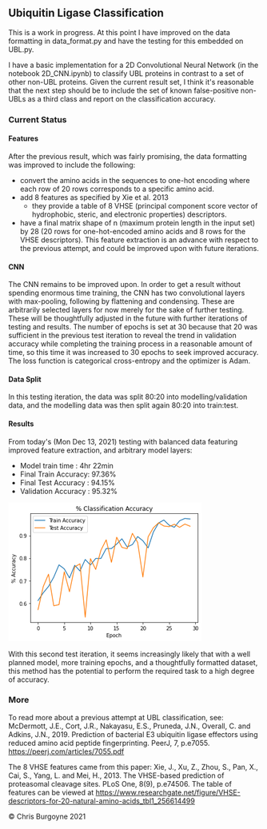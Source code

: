 ## Ubiquitin Ligase Classification

This is a work in progress. At this point I have improved on the data formatting in data_format.py and have the testing for this embedded on UBL.py.

I have a basic implementation for a 2D Convolutional Neural Network (in the notebook 2D_CNN.ipynb) to classify UBL proteins in contrast to a set of other non-UBL proteins. 
Given the current result set, I think it's reasonable that the next step should be to include the set of known false-positive non-UBLs as a third class and report on the classification accuracy.

### Current Status
#### Features
After the previous result, which was fairly promising, the data formatting was improved to include the following:
  * convert the amino acids in the sequences to one-hot encoding where each row of 20 rows corresponds to a specific amino acid.
  * add 8 features as specified by Xie et al. 2013
    * they provide a table of 8 VHSE (principal component score vector of hydrophobic, steric, and electronic properties) descriptors.
  * have a final matrix shape of n (maximum protein length in the input set) by 28 (20 rows for one-hot-encoded amino acids and 8 rows for the VHSE descriptors).
This feature extraction is an advance with respect to the previous attempt, and could be improved upon with future iterations.
#### CNN
The CNN remains to be improved upon. In order to get a result without spending enormous time training, the CNN has two convolutional layers with max-pooling, following by flattening and condensing. These are arbitrarily selected layers for now merely for the sake of further testing. These will be thoughtfully adjusted in the future with further iterations of testing and results.
The number of epochs is set at 30 because that 20 was sufficient in the previous test iteration to reveal the trend in validation accuracy while completing the training process in a reasonable amount of time, so this time it was increased to 30 epochs to seek improved accuracy.
The loss function is categorical cross-entropy and the optimizer is Adam.
#### Data Split
In this testing iteration, the data was split 80:20 into modelling/validation data, and the modelling data was then split again 80:20 into train:test.
#### Results
From today's (Mon Dec 13, 2021) testing with balanced data featuring improved feature extraction, and arbitrary model layers:
  * Model train time    : 4hr 22min
  * Final Train Accuracy: 97.36%
  * Final Test Accuracy : 94.15%
  * Validation Accuracy : 95.32%

![Classification percent accuracy by epoch](/results/test1_acc.png "Classification percent accuracy by epoch")

With this second test iteration, it seems increasingly likely that with a well planned model, more training epochs, and a thoughtfully formatted dataset, this method has the potential to perform the required task to a high degree of accuracy.

### More
To read more about a previous attempt at UBL classification, see:
McDermott, J.E., Cort, J.R., Nakayasu, E.S., Pruneda, J.N., Overall, C. and Adkins, J.N., 2019. Prediction of bacterial E3 ubiquitin ligase effectors using reduced amino acid peptide fingerprinting. PeerJ, 7, p.e7055.
https://peerj.com/articles/7055.pdf

The 8 VHSE features came from this paper: 
Xie, J., Xu, Z., Zhou, S., Pan, X., Cai, S., Yang, L. and Mei, H., 2013. The VHSE-based prediction of proteasomal cleavage sites. PLoS One, 8(9), p.e74506.
The table of features can be viewed at https://www.researchgate.net/figure/VHSE-descriptors-for-20-natural-amino-acids_tbl1_256614499

&copy; Chris Burgoyne 2021